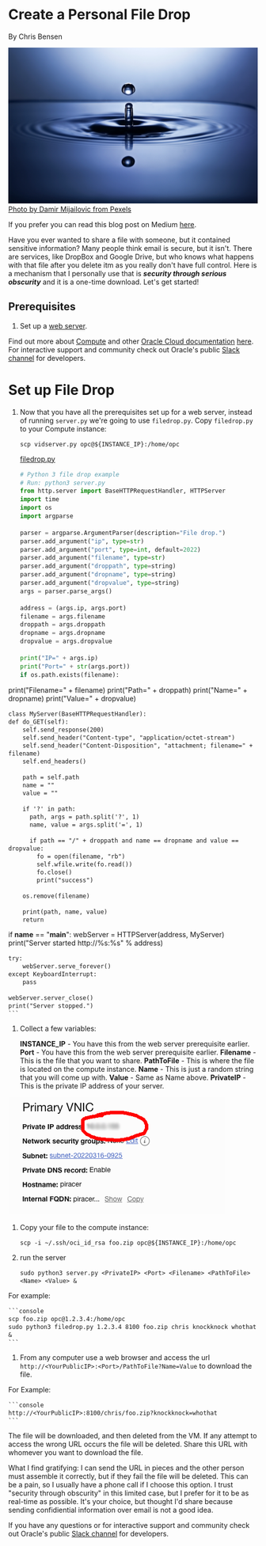 # Create a Personal File Drop

By Chris Bensen

![](images/pexels-damir-mijailovic-3587015.jpg)
[Photo by Damir Mijailovic from Pexels](https://www.pexels.com/photo/photo-of-water-drop-3587015/)

If you prefer you can read this blog post on Medium [here](https://chrisbensen.medium.com/1ab2ed0fb86b).

Have you ever wanted to share a file with someone, but it contained sensitive information? Many people think email is secure, but it isn't. There are services, like DropBox and Google Drive, but who knows what happens with that file after you delete itm as you really don't have full control. Here is a mechanism that I personally use that is ___security through serious obscurity___ and it is a one-time download. Let's get started!

## Prerequisites

1. Set up a [web server](https://medium.com/chrisbensen/create-a-simple-python-web-server-on-oci-1d3634a1d7c2).

Find out more about [Compute](https://docs.oracle.com/en-us/iaas/Content/Compute/home.htm?source=:so:bl:or:awr:odv:::RC_WWMK220120P00034:&SC=:so:bl:or:awr:odv:::RC_WWMK220120P00034:&pcode=WWMK220120P00034) and other [Oracle Cloud documentation](https://docs.oracle.com/en-us/iaas/Content/GSG/Concepts/baremetalintro.htm?source=:so:bl:or:awr:odv:::RC_WWMK220120P00034:&SC=:so:bl:or:awr:odv:::RC_WWMK220120P00034:&pcode=WWMK220120P00034) [here](https://docs.oracle.com/en-us/iaas/Content/GSG/Concepts/baremetalintro.htm?source=:so:bl:or:awr:odv:::RC_WWMK220120P00034:&SC=:so:bl:or:awr:odv:::RC_WWMK220120P00034:&pcode=WWMK220120P00034). For interactive support and community check out Oracle's public [Slack channel](https://oracledevrel.slack.com/join/shared_invite/zt-uffjmwh3-ksmv2ii9YxSkc6IpbokL1g#/shared-invite/email) for developers.

# Set up File Drop

1. Now that you have all the prerequisites set up for a web server, instead of running ``server.py`` we're going to use ``filedrop.py``. Copy ``filedrop.py`` to your Compute instance:

    ```console
    scp vidserver.py opc@${INSTANCE_IP}:/home/opc
    ```

    [filedrop.py](files/filedrop.py)

    ```python
    # Python 3 file drop example
    # Run: python3 server.py
    from http.server import BaseHTTPRequestHandler, HTTPServer
    import time
    import os
    import argparse

    parser = argparse.ArgumentParser(description="File drop.")
    parser.add_argument("ip", type=str)
    parser.add_argument("port", type=int, default=2022)
    parser.add_argument("filename", type=str)
    parser.add_argument("droppath", type=string)
    parser.add_argument("dropname", type=string)
    parser.add_argument("dropvalue", type=string)
    args = parser.parse_args()

    address = (args.ip, args.port)
    filename = args.filename
    droppath = args.droppath
    dropname = args.dropname
    dropvalue = args.dropvalue

    print("IP=" + args.ip)
    print("Port=" + str(args.port))
    if os.path.exists(filename):
  print("Filename=" + filename)
    print("Path=" + droppath)
    print("Name=" + dropname)
    print("Value=" + dropvalue)

    class MyServer(BaseHTTPRequestHandler):
    def do_GET(self):
        self.send_response(200)
        self.send_header("Content-type", "application/octet-stream")
        self.send_header("Content-Disposition", "attachment; filename=" + filename)
        self.end_headers()

        path = self.path
        name = ""
        value = ""

        if '?' in path:
          path, args = path.split('?', 1)
          name, value = args.split('=', 1)

          if path == "/" + droppath and name == dropname and value == dropvalue:
            fo = open(filename, "rb")
            self.wfile.write(fo.read())
            fo.close()
            print("success")

        os.remove(filename)

        print(path, name, value)
        return

if __name__ == "__main__":
    webServer = HTTPServer(address, MyServer)
    print("Server started http://%s:%s" % address)

    try:
        webServer.serve_forever()
    except KeyboardInterrupt:
        pass

    webServer.server_close()
    print("Server stopped.")
    ```

1. Collect a few variables:

    **INSTANCE_IP** - You have this from the web server prerequisite earlier.
    **Port** - You have this from the web server prerequisite earlier.
    **Filename** - This is the file that you want to share.
    **PathToFile** - This is where the file is located on the compute instance.
    **Name** - This is just a random string that you will come up with.
    **Value** - Same as Name above.
    **PrivateIP** - This is the private IP address of your server.

  ![](images/privateip.png)

1. Copy your file to the compute instance:

    ```console
    scp -i ~/.ssh/oci_id_rsa foo.zip opc@${INSTANCE_IP}:/home/opc
    ```

1. run the server

    ```console
    sudo python3 server.py <PrivateIP> <Port> <Filename> <PathToFile> <Name> <Value> &
    ```

  For example:

    ```console
    scp foo.zip opc@1.2.3.4:/home/opc
    sudo python3 filedrop.py 1.2.3.4 8100 foo.zip chris knockknock whothat &
    ```

1. From any computer use a web browser and access the url `http://<YourPublicIP>:<Port>/PathToFile?Name=Value` to download the file.

  For Example:

    ```console
    http://<YourPublicIP>:8100/chris/foo.zip?knockknock=whothat
    ```

The file will be downloaded, and then deleted from the VM. If any attempt to access the wrong URL occurs the file will be deleted. Share this URL with whomever you want to download the file.

What I find gratifying: I can send the URL in pieces and the other person must assemble it correctly, but if they fail the file will be deleted. This can be a pain, so I usually have a phone call if I choose this option. I trust "security through obscurity" in this limited case, but I prefer for it to be as real-time as possible. It's your choice, but thought I'd share because sending confidiential information over email is not a good idea.

If you have any questions or for interactive support and community check out Oracle's public [Slack channel](https://oracledevrel.slack.com/join/shared_invite/zt-uffjmwh3-ksmv2ii9YxSkc6IpbokL1g#/shared-invite/email) for developers.
